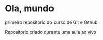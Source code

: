 # Ola, mundo
 primeiro repositorio do curso de Git e Github

 Repositorio criado durante uma aula ao vivo
 
